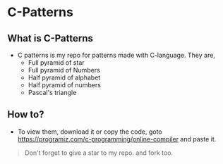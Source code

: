 # C-Patterns

## What is C-Patterns
- C patterns is my repo for patterns made with C-language. They are,
  - Full pyramid of star
  - Full pyramid of Numbers
  - Half pyramid of alphabet
  - Half pyramid of numbers
  - Pascal's triangle

## How to?
- To view them, download it or copy the code, goto https://programiz.com/c-programming/online-compiler and paste it.

> Don't forget to give a star to my repo. and fork too.

